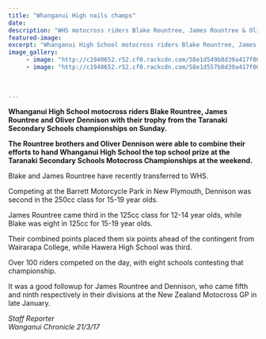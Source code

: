 ```yaml
---
title: "Whanganui High nails champs"
date: 
description: "WHS motocross riders Blake Rountree, James Rountree & Oliver Dennison with their trophy from the Taranaki Secondary Schools championships..."
featured-image: 
excerpt: "Whanganui High School motocross riders Blake Rountree, James Rountree and Oliver Dennison with their trophy from the Taranaki Secondary Schools championships on Sunday."
image_gallery:
     - image: "http://c1940652.r52.cf0.rackcdn.com/58e1d549b8d39a417f0006d7/3-WHS-winners-in-uniform-re-SS-champs-at-March-2017.jpg"
     - image: "http://c1940652.r52.cf0.rackcdn.com/58e1d557b8d39a417f0006d9/motocross-boys-from-WHS--champs-March-2017.jpg"
	
	
	
---
```


<p><strong>Whanganui High School motocross riders Blake Rountree, James Rountree and Oliver Dennison with their trophy from the Taranaki Secondary Schools championships on Sunday.</strong></p>
<p><strong>The Rountree brothers and Oliver Dennison were able to combine their efforts to hand Whanganui High School the top school prize at the Taranaki Secondary Schools Motocross Championships at the weekend.</strong></p>
<p>Blake and James Rountree have recently transferred to WHS.</p>
<p>Competing at the Barrett Motorcycle Park in New Plymouth, Dennison was second in the 250cc class for 15-19 year olds.</p>
<p>James Rountree came third in the 125cc class for 12-14 year olds, while Blake was eight in 125cc for 15-19 year olds.</p>
<p>Their combined points placed them six points ahead of the contingent from Wairarapa College, while Hawera High School was third.</p>
<p>Over 100 riders competed on the day, with eight schools contesting that championship.</p>
<p>It was a good followup for James Rountree and Dennison, who came fifth and ninth respectively in their divisions at the New Zealand Motocross GP in late January.</p>
<p><em>Staff Reporter</em><br /><em>Wanganui Chronicle 21/3/17</em></p>

